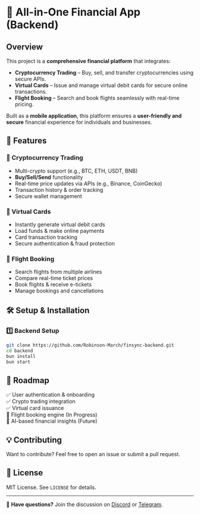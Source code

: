 # 🚀 All-in-One Financial App (Backend)

## Overview

This project is a **comprehensive financial platform** that integrates:

- **Cryptocurrency Trading** – Buy, sell, and transfer cryptocurrencies using secure APIs.
- **Virtual Cards** – Issue and manage virtual debit cards for secure online transactions.
- **Flight Booking** – Search and book flights seamlessly with real-time pricing.

Built as a **mobile application**, this platform ensures a **user-friendly and secure** financial experience for individuals and businesses.

## 🌟 Features

### 🔹 Cryptocurrency Trading

- Multi-crypto support (e.g., BTC, ETH, USDT, BNB)
- **Buy/Sell/Send** functionality
- Real-time price updates via APIs (e.g., Binance, CoinGecko)
- Transaction history & order tracking
- Secure wallet management

### 🔹 Virtual Cards

- Instantly generate virtual debit cards
- Load funds & make online payments
- Card transaction tracking
- Secure authentication & fraud protection

### 🔹 Flight Booking

- Search flights from multiple airlines
- Compare real-time ticket prices
- Book flights & receive e-tickets
- Manage bookings and cancellations

## 🛠️ Setup & Installation

### **1️⃣ Backend Setup**

```sh
git clone https://github.com/Robinson-March/finsync-backend.git
cd backend
bun install
bun start
```

## 🎯 Roadmap

✅ User authentication & onboarding  
✅ Crypto trading integration  
✅ Virtual card issuance  
🚧 Flight booking engine (In Progress)  
🚧 AI-based financial insights (Future)

## 💡 Contributing

Want to contribute? Feel free to open an issue or submit a pull request.

## 📄 License

MIT License. See `LICENSE` for details.

---

💬 **Have questions?** Join the discussion on [Discord](#) or [Telegram](#).
